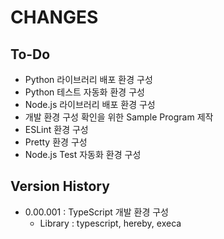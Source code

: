 # CHANGES

  

## To-Do

- Python 라이브러리 배포 환경 구성
- Python 테스트 자동화 환경 구성
- Node.js 라이브러리 배포 환경 구성
- 개발 환경 구성 확인을 위한 Sample Program 제작
- ESLint 환경 구성
- Pretty 환경 구성
- Node.js Test 자동화 환경 구성

  

## Version History

- 0.00.001 : TypeScript 개발 환경 구성
  - Library : typescript, hereby, execa

  